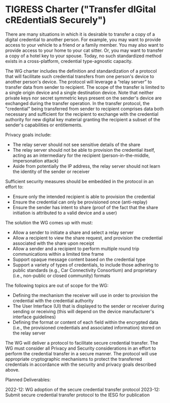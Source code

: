 # TIGRESS Charter ("Transfer dIGital cREdentialS Securely")

There are many situations in which it is desirable to transfer a copy of a digital credential to another person. For example, you may want to provide access to your vehicle to a friend or a family member. You may also want to provide access to your home to your cat sitter. Or, you may want to transfer a copy of a hotel key to your spouse. Today, no such standardized method exists in a cross-platform, credential type-agnostic capacity. 

The WG charter includes the definition and standardization of a protocol that will facilitate such credential transfers from one person's device to another person's device. The protocol will leverage a “relay server” to transfer data from sender to recipient. The scope of the transfer is limited to a single origin device and a single destination device. Note that neither private keys nor secret symmetric keys present on the sender's device are exchanged during the transfer operation. In the transfer protocol, the "credential" being transferred from sender to recipient comprises data both necessary and sufficient for the recipient to exchange with the credential authority for new digital key material granting the recipient a subset of the sender's capabilities or entitlements.

Privacy goals include:

- The relay server should not see sensitive details of the share
- The relay server should not be able to provision the credential itself, acting as an intermediary for the recipient (person-in-the-middle, impersonation attack)
- Aside from potentially the IP address, the relay server should not learn the identity of the sender or receiver 

Sufficient security measures should be embedded in the protocol in an effort to:

- Ensure only the intended recipient is able to provision the credential
- Ensure the credential can only be provisioned once (anti-replay)
- Ensure the sender has intent to share (proof of the fact that the share initiation is attributed to a valid device and a user)

The solution the WG comes up with must:

- Allow a sender to initiate a share and select a relay server
- Allow a recipient to view the share request, and provision the credential associated with the share upon receipt
- Allow a sender and a recipient to perform multiple round trip communications within a limited time frame
- Support opaque message content based on the credential type
- Support a variety of types of credentials, to include those adhering to public standards (e.g., Car Connectivity Consortium) and proprietary (i.e., non-public or closed community) formats

The following topics are out of scope for the WG:

- Defining the mechanism the receiver will use in order to provision the credential with the credential authority
- The User Interface (UI) that is displayed to the sender or receiver during sending or receiving (this will depend on the device manufacturer's interface guidelines) 
- Defining the format or content of each field within the encrypted data (i.e., the provisioned credentials and associated information) stored on the relay server

The WG will deliver a protocol to facilitate secure credential transfer. The WG must consider all Privacy and Security considerations in an effort to perform the credential transfer in a secure manner. The protocol will use appropriate cryptographic mechanisms to protect the transferred credentials in accordance with the security and privacy goals described above.

Planned Deliverables:

2022-12: WG adoption of the secure credential transfer protocol
2023-12: Submit secure credential transfer protocol to the IESG for publication
